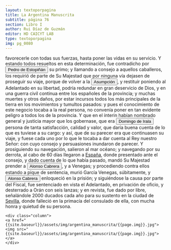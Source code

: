 ```yaml
---
layout: textoporpagina
title: La Argentina Manuscrita
subtitle: página 76
section: Libro I
author: Rui Díaz de Guzmán
editor: HD CAICYT LAB
type: textoporpagina
img: pg_0080
---
```


<div class="row">
    <div class="column">
favorecerle con todas sus fuerzas, hasta poner las vidas en su servicio. Y estando todos resueltos en esta determinación, fue contradicho por <button class="balloon" data-balloon-pos="up" data-balloon-length="large" data-balloon="Pedro de Estopiñán y Virués o simplemente Pedro Estopiñán y también conocido como Pedro de Estopiñán el Conquistador de Melilla (Jerez de la Frontera, ca. 1470 – Monasterio de Guadalupe, 3 de septiembre de 1505) fue un militar castellano vinculado desde su juventud al servicio de la casa ducal de Medina-Sidonia, y debe su fama a ser el comandante en jefe del ejército del duque Juan Pérez de Guzmán, que conquistó la ciudad de Melilla en el año 1497.Al ser encarcelados a finales de 1500 el virrey ">Pedro de Estopiñán</button> su primo; y llamando a consejo a aquellos caballeros, los requirió de parte de Su Majestad que por ninguna vía dejasen de proseguir su viaje, porque de volver a la <a href="https://recogito.pelagios.org/document/wzqxhk0h3vpikm/part/1/edit#d57bb1dd-9efc-40c9-bbd4-af33933568a3" target="_blank"><button class="balloon" data-balloon-pos="up" data-balloon-length="large" data-balloon="Asunción del Paraguay.">Asumpción</button></a>, y restituir poniendo al Adelantado en su libertad, podría redundar en gran deservicio de Dios, y en una guerra civil continua entre los españoles de la provincia; y muchas muertes y otros daños, por estar incursos todos los más principales de la tierra en los movimientos y tumultos pasados: y pues el conocimiento de este negocio tocaba a la real persona, no convenía poner en tan evidente peligro a todos los de la provincia. Y que en el ínterin habían nombrado general y justicia mayor que los gobernase, que era <button class="balloon" data-balloon-pos="up" data-balloon-length="large" data-balloon="Domingo Martínez de Irala (Vergara de la Hermandad de Guipúzcoa, Corona de Castilla, 1509 - Asunción del Paraguay, Virreinato del Perú, 3 de octubre de 1556) fue un conquistador, explorador y colonizador español que como lugarteniente de Juan de Ayolas quien lo nombrara interinamente hasta que regresara como teniente de gobernador de La Candelaria en 1537, luego lo sería de hecho, y posteriormente elegido por el pueblo según real cédula, como teniente de gobernador general de Asunción.Ocupó tres">Domingo de Irala</button> persona de tanta satisfacción, calidad y valor, que daría buena cuenta de lo que es tuviese a su cargo: y así, que de su parecer era que continuasen su viaje, y fuese cada uno por lo que le tocaba a dar cuenta al Rey nuestro Señor: con cuyo consejo y persuasiones inundaron de parecer. Y prosiguiendo su navegación, salieron al mar océano; y navegando por su derrota, al cabo de 60 días llegaron a <a href="https://recogito.pelagios.org/document/wzqxhk0h3vpikm/part/1/edit#a9ebb06d-adbf-4314-ba78-2129896cb0fb" target="_blank">España</a>, donde presentado ante el consejo, y dado cuenta de lo que había pasado, mandó Su Majestad prender a <button class="balloon" data-balloon-pos="up" data-balloon-length="large" data-balloon="Conquistador español. Fue lugarteniente de Pedro de Mendoza en la expedición de 1536. Estaba loco y debido a su enfermedad abandonó esta expedición y en vez de dirigirse a Rio de la Plata con su nave, lo hizo hacia Santo Domingo. Fue fatal para Pedro de Mendoza ya que se vió obligado a retrasar la expedición y lo esperó inútilmente en Rio de la Plata, sin embargo ello dió origen a la fundación de lo que seria mas tarde la ciudad de Buenos Aires en 1535. Alonso Cabrera sin embargo llegó a Rio de ">Alonso Cabrera</button>, y a Venegas; y procediendo contra ellos estando a pique de sentencia, murió García Venegas, súbitamente, y <button class="balloon" data-balloon-pos="up" data-balloon-length="large" data-balloon="Conquistador español. Fue lugarteniente de Pedro de Mendoza en la expedición de 1536. Estaba loco y debido a su enfermedad abandonó esta expedición y en vez de dirigirse a Rio de la Plata con su nave, lo hizo hacia Santo Domingo. Fue fatal para Pedro de Mendoza ya que se vió obligado a retrasar la expedición y lo esperó inútilmente en Rio de la Plata, sin embargo ello dió origen a la fundación de lo que seria mas tarde la ciudad de Buenos Aires en 1535. Alonso Cabrera sin embargo llegó a Rio de ">Alonso Cabrera</button> enloqueció en la prisión; y siguiéndose la causa por parte del Fiscal, fue sentenciado en vista el Adelantado, en privación de oficio, y desterrado a Orán con seis lanzas; y en revista, fue dado por libre, señalándole 2000 ducados cada año para su sustento en la ciudad de <a href="https://recogito.pelagios.org/document/wzqxhk0h3vpikm/part/1/edit#2571c51b-f3ba-4729-a615-3eb6ec29b22e" target="_blank">Sevilla</a>, donde falleció en la primacía del consulado de ella, con mucha honra y quietud de su persona.    </div>

    <div class="column">
    <a href="{{site.baseurl}}/assets/img/argentina_manuscrita/{{page.img}}.jpg"><img src="{{site.baseurl}}/assets/img/argentina_manuscrita/{{page.img}}.jpg"></a>
    </div>
</div>